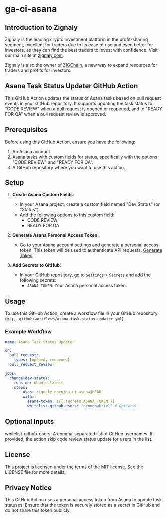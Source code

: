 # ga-ci-asana

## Introduction to Zignaly

Zignaly is the leading crypto investment platform in the profit-sharing segment, excellent for traders due to its ease of use and even better for investors, as they can find the best traders to invest with confidence. Visit our main site at [zignaly.com](https://zignaly.com).

Zignaly is also the owner of [ZIGChain](https://zigchain.com/?z=ghzig), a new way to expand resources for traders and profits for investors.

## Asana Task Status Updater GitHub Action

This GitHub Action updates the status of Asana tasks based on pull request events in your GitHub repository. It supports updating the task status to "CODE REVIEW" when a pull request is opened or reopened, and to "READY FOR QA" when a pull request review is approved.

## Prerequisites

Before using this GitHub Action, ensure you have the following:

1. An Asana account.
2. Asana tasks with custom fields for status, specifically with the options "CODE REVIEW" and "READY FOR QA".
3. A GitHub repository where you want to use this action.

## Setup

1. **Create Asana Custom Fields**:

   - In your Asana project, create a custom field named "Dev Status" (or "Status").
   - Add the following options to this custom field:
     - CODE REVIEW
     - READY FOR QA

2. **Generate Asana Personal Access Token**:

   - Go to your Asana account settings and generate a personal access token. This token will be used to authenticate API requests. [Generate Token](https://app.asana.com/0/my-apps)

3. **Add Secrets to GitHub**:
   - In your GitHub repository, go to `Settings` > `Secrets` and add the following secrets:
     - `ASANA_TOKEN`: Your Asana personal access token.

## Usage

To use this GitHub Action, create a workflow file in your GitHub repository (e.g., `.github/workflows/asana-task-status-updater.yml`).

### Example Workflow

```yaml
name: Asana Task Status Updater

on:
  pull_request:
    types: [opened, reopened]
  pull_request_review:

jobs:
  change-dev-status:
    runs-on: ubuntu-latest
    steps:
      - uses: zignaly-open/ga-ci-asana@HEAD
        with:
          asana-token: ${{ secrets.ASANA_TOKEN }}
          whitelist-github-users: "nennogabriel" # Optional
```

## Optional Inputs

whitelist-github-users: A comma-separated list of GitHub usernames.
If provided, the action skip code review status update for users in the list.

## License

This project is licensed under the terms of the MIT license. See the LICENSE file for more details.

## Privacy Notice

This GitHub Action uses a personal access token from Asana to update task statuses. Ensure that the token is securely stored as a secret in GitHub and do not share this token publicly.
